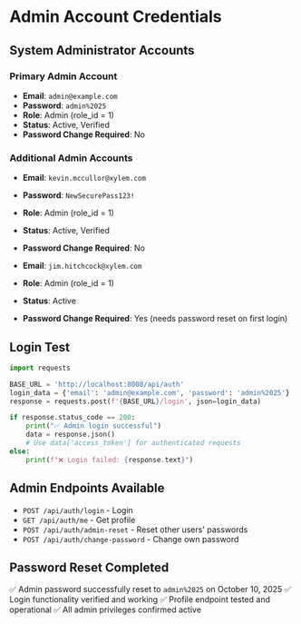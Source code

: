 # Admin Account Credentials

## System Administrator Accounts

### Primary Admin Account
- **Email**: `admin@example.com`
- **Password**: `admin%2025`
- **Role**: Admin (role_id = 1)
- **Status**: Active, Verified
- **Password Change Required**: No

### Additional Admin Accounts
- **Email**: `kevin.mccullor@xylem.com`
- **Password**: `NewSecurePass123!`
- **Role**: Admin (role_id = 1) 
- **Status**: Active, Verified
- **Password Change Required**: No

- **Email**: `jim.hitchcock@xylem.com`
- **Role**: Admin (role_id = 1)
- **Status**: Active
- **Password Change Required**: Yes (needs password reset on first login)

## Login Test
```python
import requests

BASE_URL = 'http://localhost:8008/api/auth'
login_data = {'email': 'admin@example.com', 'password': 'admin%2025'}
response = requests.post(f'{BASE_URL}/login', json=login_data)

if response.status_code == 200:
    print("✅ Admin login successful")
    data = response.json()
    # Use data['access_token'] for authenticated requests
else:
    print(f"❌ Login failed: {response.text}")
```

## Admin Endpoints Available
- `POST /api/auth/login` - Login
- `GET /api/auth/me` - Get profile 
- `POST /api/auth/admin-reset` - Reset other users' passwords
- `POST /api/auth/change-password` - Change own password

## Password Reset Completed
✅ Admin password successfully reset to `admin%2025` on October 10, 2025
✅ Login functionality verified and working
✅ Profile endpoint tested and operational
✅ All admin privileges confirmed active